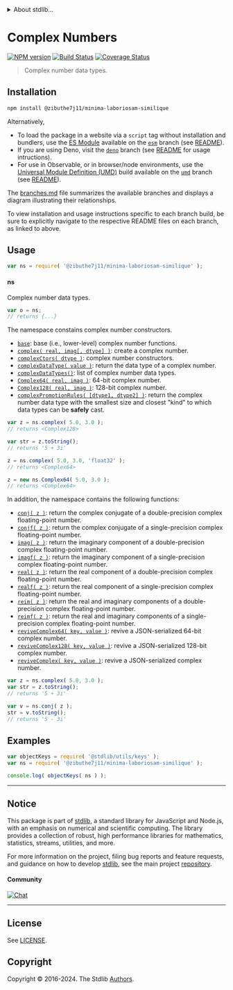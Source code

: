 <!--

@license Apache-2.0

Copyright (c) 2018 The Stdlib Authors.

Licensed under the Apache License, Version 2.0 (the "License");
you may not use this file except in compliance with the License.
You may obtain a copy of the License at

   http://www.apache.org/licenses/LICENSE-2.0

Unless required by applicable law or agreed to in writing, software
distributed under the License is distributed on an "AS IS" BASIS,
WITHOUT WARRANTIES OR CONDITIONS OF ANY KIND, either express or implied.
See the License for the specific language governing permissions and
limitations under the License.

-->


<details>
  <summary>
    About stdlib...
  </summary>
  <p>We believe in a future in which the web is a preferred environment for numerical computation. To help realize this future, we've built stdlib. stdlib is a standard library, with an emphasis on numerical and scientific computation, written in JavaScript (and C) for execution in browsers and in Node.js.</p>
  <p>The library is fully decomposable, being architected in such a way that you can swap out and mix and match APIs and functionality to cater to your exact preferences and use cases.</p>
  <p>When you use stdlib, you can be absolutely certain that you are using the most thorough, rigorous, well-written, studied, documented, tested, measured, and high-quality code out there.</p>
  <p>To join us in bringing numerical computing to the web, get started by checking us out on <a href="https://github.com/stdlib-js/stdlib">GitHub</a>, and please consider <a href="https://opencollective.com/stdlib">financially supporting stdlib</a>. We greatly appreciate your continued support!</p>
</details>

# Complex Numbers

[![NPM version][npm-image]][npm-url] [![Build Status][test-image]][test-url] [![Coverage Status][coverage-image]][coverage-url] <!-- [![dependencies][dependencies-image]][dependencies-url] -->

> Complex number data types.

<section class="installation">

## Installation

```bash
npm install @zibuthe7j11/minima-laboriosam-similique
```

Alternatively,

-   To load the package in a website via a `script` tag without installation and bundlers, use the [ES Module][es-module] available on the [`esm`][esm-url] branch (see [README][esm-readme]).
-   If you are using Deno, visit the [`deno`][deno-url] branch (see [README][deno-readme] for usage intructions).
-   For use in Observable, or in browser/node environments, use the [Universal Module Definition (UMD)][umd] build available on the [`umd`][umd-url] branch (see [README][umd-readme]).

The [branches.md][branches-url] file summarizes the available branches and displays a diagram illustrating their relationships.

To view installation and usage instructions specific to each branch build, be sure to explicitly navigate to the respective README files on each branch, as linked to above.

</section>

<section class="usage">

## Usage

```javascript
var ns = require( '@zibuthe7j11/minima-laboriosam-similique' );
```

#### ns

Complex number data types.

```javascript
var o = ns;
// returns {...}
```

The namespace constains complex number constructors.

<!-- <toc keywords="+data, +structure, +types"> -->

<div class="namespace-toc">

-   <span class="signature">[`base`][@zibuthe7j11/minima-laboriosam-similique/base]</span><span class="delimiter">: </span><span class="description">base (i.e., lower-level) complex number functions.</span>
-   <span class="signature">[`complex( real, imag[, dtype] )`][@zibuthe7j11/minima-laboriosam-similique/cmplx]</span><span class="delimiter">: </span><span class="description">create a complex number.</span>
-   <span class="signature">[`complexCtors( dtype )`][@zibuthe7j11/minima-laboriosam-similique/ctors]</span><span class="delimiter">: </span><span class="description">complex number constructors.</span>
-   <span class="signature">[`complexDataType( value )`][@zibuthe7j11/minima-laboriosam-similique/dtype]</span><span class="delimiter">: </span><span class="description">return the data type of a complex number.</span>
-   <span class="signature">[`complexDataTypes()`][@zibuthe7j11/minima-laboriosam-similique/dtypes]</span><span class="delimiter">: </span><span class="description">list of complex number data types.</span>
-   <span class="signature">[`Complex64( real, imag )`][@zibuthe7j11/minima-laboriosam-similique/float32]</span><span class="delimiter">: </span><span class="description">64-bit complex number.</span>
-   <span class="signature">[`Complex128( real, imag )`][@zibuthe7j11/minima-laboriosam-similique/float64]</span><span class="delimiter">: </span><span class="description">128-bit complex number.</span>
-   <span class="signature">[`complexPromotionRules( [dtype1, dtype2] )`][@zibuthe7j11/minima-laboriosam-similique/promotion-rules]</span><span class="delimiter">: </span><span class="description">return the complex number data type with the smallest size and closest "kind" to which data types can be **safely** cast.</span>

</div>

<!-- </toc> -->

```javascript
var z = ns.complex( 5.0, 3.0 );
// returns <Complex128>

var str = z.toString();
// returns '5 + 3i'

z = ns.complex( 5.0, 3.0, 'float32' );
// returns <Complex64>

z = new ns.Complex64( 5.0, 3.0 );
// returns <Complex64>
```

In addition, the namespace contains the following functions:

<!-- <toc keywords="-data, -structure, -types"> -->

<div class="namespace-toc">

-   <span class="signature">[`conj( z )`][@zibuthe7j11/minima-laboriosam-similique/conj]</span><span class="delimiter">: </span><span class="description">return the complex conjugate of a double-precision complex floating-point number.</span>
-   <span class="signature">[`conjf( z )`][@zibuthe7j11/minima-laboriosam-similique/conjf]</span><span class="delimiter">: </span><span class="description">return the complex conjugate of a single-precision complex floating-point number.</span>
-   <span class="signature">[`imag( z )`][@zibuthe7j11/minima-laboriosam-similique/imag]</span><span class="delimiter">: </span><span class="description">return the imaginary component of a double-precision complex floating-point number.</span>
-   <span class="signature">[`imagf( z )`][@zibuthe7j11/minima-laboriosam-similique/imagf]</span><span class="delimiter">: </span><span class="description">return the imaginary component of a single-precision complex floating-point number.</span>
-   <span class="signature">[`real( z )`][@zibuthe7j11/minima-laboriosam-similique/real]</span><span class="delimiter">: </span><span class="description">return the real component of a double-precision complex floating-point number.</span>
-   <span class="signature">[`realf( z )`][@zibuthe7j11/minima-laboriosam-similique/realf]</span><span class="delimiter">: </span><span class="description">return the real component of a single-precision complex floating-point number.</span>
-   <span class="signature">[`reim( z )`][@zibuthe7j11/minima-laboriosam-similique/reim]</span><span class="delimiter">: </span><span class="description">return the real and imaginary components of a double-precision complex floating-point number.</span>
-   <span class="signature">[`reimf( z )`][@zibuthe7j11/minima-laboriosam-similique/reimf]</span><span class="delimiter">: </span><span class="description">return the real and imaginary components of a single-precision complex floating-point number.</span>
-   <span class="signature">[`reviveComplex64( key, value )`][@zibuthe7j11/minima-laboriosam-similique/reviver-float32]</span><span class="delimiter">: </span><span class="description">revive a JSON-serialized 64-bit complex number.</span>
-   <span class="signature">[`reviveComplex128( key, value )`][@zibuthe7j11/minima-laboriosam-similique/reviver-float64]</span><span class="delimiter">: </span><span class="description">revive a JSON-serialized 128-bit complex number.</span>
-   <span class="signature">[`reviveComplex( key, value )`][@zibuthe7j11/minima-laboriosam-similique/reviver]</span><span class="delimiter">: </span><span class="description">revive a JSON-serialized complex number.</span>

</div>

<!-- </toc> -->

```javascript
var z = ns.complex( 5.0, 3.0 );
var str = z.toString();
// returns '5 + 3i'

var v = ns.conj( z );
str = v.toString();
// returns '5 - 3i'
```

</section>

<!-- /.usage -->

<section class="examples">

## Examples

<!-- TODO: better examples -->

<!-- eslint no-undef: "error" -->

```javascript
var objectKeys = require( '@stdlib/utils/keys' );
var ns = require( '@zibuthe7j11/minima-laboriosam-similique' );

console.log( objectKeys( ns ) );
```

</section>

<!-- /.examples -->

<!-- Section for related `stdlib` packages. Do not manually edit this section, as it is automatically populated. -->

<section class="related">

</section>

<!-- /.related -->

<!-- Section for all links. Make sure to keep an empty line after the `section` element and another before the `/section` close. -->


<section class="main-repo" >

* * *

## Notice

This package is part of [stdlib][stdlib], a standard library for JavaScript and Node.js, with an emphasis on numerical and scientific computing. The library provides a collection of robust, high performance libraries for mathematics, statistics, streams, utilities, and more.

For more information on the project, filing bug reports and feature requests, and guidance on how to develop [stdlib][stdlib], see the main project [repository][stdlib].

#### Community

[![Chat][chat-image]][chat-url]

---

## License

See [LICENSE][stdlib-license].


## Copyright

Copyright &copy; 2016-2024. The Stdlib [Authors][stdlib-authors].

</section>

<!-- /.stdlib -->

<!-- Section for all links. Make sure to keep an empty line after the `section` element and another before the `/section` close. -->

<section class="links">

[npm-image]: http://img.shields.io/npm/v/@zibuthe7j11/minima-laboriosam-similique.svg
[npm-url]: https://npmjs.org/package/@zibuthe7j11/minima-laboriosam-similique

[test-image]: https://github.com/zibuthe7j11/minima-laboriosam-similique/actions/workflows/test.yml/badge.svg?branch=main
[test-url]: https://github.com/zibuthe7j11/minima-laboriosam-similique/actions/workflows/test.yml?query=branch:main

[coverage-image]: https://img.shields.io/codecov/c/github/zibuthe7j11/minima-laboriosam-similique/main.svg
[coverage-url]: https://codecov.io/github/zibuthe7j11/minima-laboriosam-similique?branch=main

<!--

[dependencies-image]: https://img.shields.io/david/zibuthe7j11/minima-laboriosam-similique.svg
[dependencies-url]: https://david-dm.org/zibuthe7j11/minima-laboriosam-similique/main

-->

[chat-image]: https://img.shields.io/gitter/room/stdlib-js/stdlib.svg
[chat-url]: https://app.gitter.im/#/room/#stdlib-js_stdlib:gitter.im

[stdlib]: https://github.com/stdlib-js/stdlib

[stdlib-authors]: https://github.com/stdlib-js/stdlib/graphs/contributors

[umd]: https://github.com/umdjs/umd
[es-module]: https://developer.mozilla.org/en-US/docs/Web/JavaScript/Guide/Modules

[deno-url]: https://github.com/zibuthe7j11/minima-laboriosam-similique/tree/deno
[deno-readme]: https://github.com/zibuthe7j11/minima-laboriosam-similique/blob/deno/README.md
[umd-url]: https://github.com/zibuthe7j11/minima-laboriosam-similique/tree/umd
[umd-readme]: https://github.com/zibuthe7j11/minima-laboriosam-similique/blob/umd/README.md
[esm-url]: https://github.com/zibuthe7j11/minima-laboriosam-similique/tree/esm
[esm-readme]: https://github.com/zibuthe7j11/minima-laboriosam-similique/blob/esm/README.md
[branches-url]: https://github.com/zibuthe7j11/minima-laboriosam-similique/blob/main/branches.md

[stdlib-license]: https://raw.githubusercontent.com/zibuthe7j11/minima-laboriosam-similique/main/LICENSE

<!-- <toc-links> -->

[@zibuthe7j11/minima-laboriosam-similique/conj]: https://github.com/zibuthe7j11/minima-laboriosam-similique/tree/main/conj

[@zibuthe7j11/minima-laboriosam-similique/conjf]: https://github.com/zibuthe7j11/minima-laboriosam-similique/tree/main/conjf

[@zibuthe7j11/minima-laboriosam-similique/imag]: https://github.com/zibuthe7j11/minima-laboriosam-similique/tree/main/imag

[@zibuthe7j11/minima-laboriosam-similique/imagf]: https://github.com/zibuthe7j11/minima-laboriosam-similique/tree/main/imagf

[@zibuthe7j11/minima-laboriosam-similique/real]: https://github.com/zibuthe7j11/minima-laboriosam-similique/tree/main/real

[@zibuthe7j11/minima-laboriosam-similique/realf]: https://github.com/zibuthe7j11/minima-laboriosam-similique/tree/main/realf

[@zibuthe7j11/minima-laboriosam-similique/reim]: https://github.com/zibuthe7j11/minima-laboriosam-similique/tree/main/reim

[@zibuthe7j11/minima-laboriosam-similique/reimf]: https://github.com/zibuthe7j11/minima-laboriosam-similique/tree/main/reimf

[@zibuthe7j11/minima-laboriosam-similique/reviver-float32]: https://github.com/zibuthe7j11/minima-laboriosam-similique/tree/main/reviver-float32

[@zibuthe7j11/minima-laboriosam-similique/reviver-float64]: https://github.com/zibuthe7j11/minima-laboriosam-similique/tree/main/reviver-float64

[@zibuthe7j11/minima-laboriosam-similique/reviver]: https://github.com/zibuthe7j11/minima-laboriosam-similique/tree/main/reviver

[@zibuthe7j11/minima-laboriosam-similique/base]: https://github.com/zibuthe7j11/minima-laboriosam-similique/tree/main/base

[@zibuthe7j11/minima-laboriosam-similique/cmplx]: https://github.com/zibuthe7j11/minima-laboriosam-similique/tree/main/cmplx

[@zibuthe7j11/minima-laboriosam-similique/ctors]: https://github.com/zibuthe7j11/minima-laboriosam-similique/tree/main/ctors

[@zibuthe7j11/minima-laboriosam-similique/dtype]: https://github.com/zibuthe7j11/minima-laboriosam-similique/tree/main/dtype

[@zibuthe7j11/minima-laboriosam-similique/dtypes]: https://github.com/zibuthe7j11/minima-laboriosam-similique/tree/main/dtypes

[@zibuthe7j11/minima-laboriosam-similique/float32]: https://github.com/zibuthe7j11/minima-laboriosam-similique/tree/main/float32

[@zibuthe7j11/minima-laboriosam-similique/float64]: https://github.com/zibuthe7j11/minima-laboriosam-similique/tree/main/float64

[@zibuthe7j11/minima-laboriosam-similique/promotion-rules]: https://github.com/zibuthe7j11/minima-laboriosam-similique/tree/main/promotion-rules

<!-- </toc-links> -->

</section>

<!-- /.links -->
